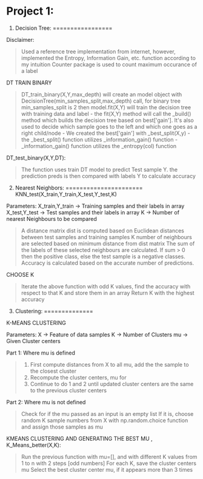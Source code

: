 
# Project 1:


1. Decision Tree:
=================

Disclaimer: 

> Used a reference tree implementation from internet, however, implemented the Entropy, Information Gain, etc. function according to my intuition
> Counter package is used to count maximum occurance of a label

DT TRAIN BINARY

> DT_train_binary(X,Y,max_depth) will create an model object with DecisionTree(min_samples_split,max_depth) call, for binary tree min_samples_split is 2
> then model.fit(X,Y) will train the decision tree with training data and label
    - the fit(X,Y) method will call the _build() method which builds the decision tree based on best['gain']. It's also used to decide which sample goes to the left 
        and which one goes as a right child/node
        - We created the best['gain'] with _best_split(X,y)
            - the _best_split() function utilizes _information_gain() function
            - _information_gain() function utilizes the _entropy(col) function

DT_test_binary(X,Y,DT):

> The function uses train DT model to predict Test sample Y.
> the prediction preds is then compared with labels Y to calculate accuracy  




2.  Nearest Neighbors:
======================
KNN_test(X_train,Y_train,X_test,Y_test,K) 

Parameters:
    X_train,Y_train -> Training samples and their labels in array
    X_test,Y_test   -> Test samples and their labels in array
    K               -> Number of nearest Neighbours to be compared

> A distance matrix dist is computed based on Euclidean distances between test samples and training samples
> K number of neighbours are selected based on minimum distance from dist matrix
> The sum of the labels of these selected neighbours are calculated. If sum > 0 then the positive class, else the test sample is a negative classes.
> Accuracy is calculated based on the accurate number of predictions.

CHOOSE K 

> Iterate the above function with odd K values, find the accuracy with respect to that K and store them in an array
> Return K with the highest accuracy




3. Clustering:
==============

K-MEANS CLUSTERING

Parameters:
    X -> Feature of data samples
    K -> Number of Clusters
    mu -> Given Cluster centers

Part 1: Where mu is defined
    
> 1. First compute distances from X to all mu, add the the sample to the closest cluster
> 2. Recompute the cluster centers, mu for 
> 3. Continue to do 1 and 2 until updated cluster centers are the same to the previous cluster centers 


Part 2: Where mu is not defined

> Check for if the mu passed as an input is an empty list
> If it is,  choose random K sample numbers from X with np.random.choice function and assign those samples as mu

KMEANS CLUSTERING AND GENERATING THE BEST MU , K_Means_better(X,K):

> Run the previous function with mu=[], and with different K values from 1 to n with 2 steps [odd numbers]
> For each K, save the cluster centers mu
> Select the best cluster center mu, if it appears more than 3 times

